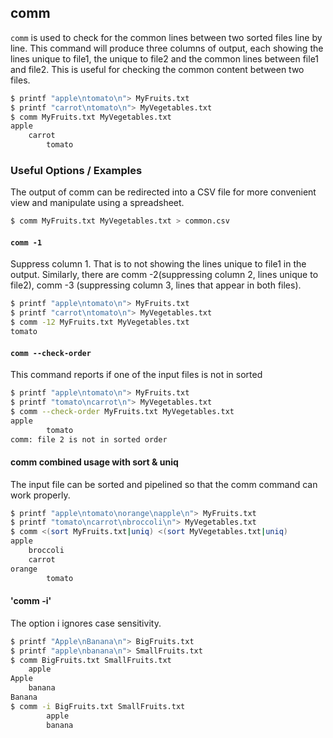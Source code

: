 ---
---

comm
--

`comm` is used to check for the common lines between two sorted files line by line. This command will produce three columns of output, each showing the lines unique to file1, the unique to file2 and the common lines between file1 and file2. This is useful for checking the common content between two files. 

~~~ bash
$ printf "apple\ntomato\n"> MyFruits.txt
$ printf "carrot\ntomato\n"> MyVegetables.txt
$ comm MyFruits.txt MyVegetables.txt
apple
	carrot
		tomato

~~~

<!--more-->

### Useful Options / Examples

The output of comm can be redirected into a CSV file for more convenient view and manipulate using a spreadsheet.

~~~ bash
$ comm MyFruits.txt MyVegetables.txt > common.csv
~~~


#### `comm -1`

Suppress column 1. That is to not showing the lines unique to file1 in the output. Similarly, there are comm -2(suppressing column 2, lines unique to file2), comm -3 (suppressing column 3, lines that appear in both files).

~~~ bash
$ printf "apple\ntomato\n"> MyFruits.txt
$ printf "carrot\ntomato\n"> MyVegetables.txt
$ comm -12 MyFruits.txt MyVegetables.txt
tomato
~~~


#### `comm --check-order`

This command reports if one of the input files is not in sorted

~~~ bash
$ printf "apple\ntomato\n"> MyFruits.txt
$ printf "tomato\ncarrot\n"> MyVegetables.txt
$ comm --check-order MyFruits.txt MyVegetables.txt
apple
		tomato
comm: file 2 is not in sorted order
~~~

#### comm combined usage with sort & uniq

The input file can be sorted and pipelined so that the comm command can work properly.

~~~ bash
$ printf "apple\ntomato\norange\napple\n"> MyFruits.txt
$ printf "tomato\ncarrot\nbroccoli\n"> MyVegetables.txt
$ comm <(sort MyFruits.txt|uniq) <(sort MyVegetables.txt|uniq)
apple
	broccoli
	carrot
orange
		tomato
~~~

#### 'comm -i'

The option i ignores case sensitivity.

~~~ bash
$ printf "Apple\nBanana\n"> BigFruits.txt
$ printf "apple\nbanana\n"> SmallFruits.txt
$ comm BigFruits.txt SmallFruits.txt
	apple
Apple
	banana
Banana
$ comm -i BigFruits.txt SmallFruits.txt
		apple
		banana
~~~

